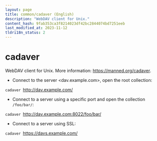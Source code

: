 ```yaml
---
layout: page
title: common/cadaver (English)
description: "WebDAV client for Unix."
content_hash: 9fab353ca3f8214023df42bc2844074bd7251eeb
last_modified_at: 2023-11-12
tldri18n_status: 2
---
```

# cadaver

WebDAV client for Unix.
More information: <https://manned.org/cadaver>.

- Connect to the server <dav.example.com>, open the root collection:

`cadaver `<span class="tldr-var badge badge-pill bg-dark-lm bg-white-dm text-white-lm text-dark-dm font-weight-bold">http://dav.example.com/</span>

- Connect to a server using a specific port and open the collection `/foo/bar/`:

`cadaver `<span class="tldr-var badge badge-pill bg-dark-lm bg-white-dm text-white-lm text-dark-dm font-weight-bold">http://dav.example.com:8022/foo/bar/</span>

- Connect to a server using SSL:

`cadaver `<span class="tldr-var badge badge-pill bg-dark-lm bg-white-dm text-white-lm text-dark-dm font-weight-bold">https://davs.example.com/</span>
